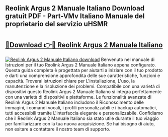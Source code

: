 ## Reolink Argus 2 Manuale Italiano Download gratuit PDF - Part-VMv Italiano Manuale del proprietario del servizio uHSMR

# <h2><a href="http://dfgiu7.blite.top/?on=Reolink+Argus+2+Manuale+Italiano">🔗Download 👉🔴 Reolink Argus 2 Manuale Italiano</a></h2>

[![Reolink Argus 2 Manuale Italiano download](https://i.imgur.com/lujVjoI.png)](http://dfgiu7.blite.top/?on=Reolink+Argus+2+Manuale+Italiano)
Benvenuto nel manuale di Istruzioni per il tuo Reolink Argus 2 Manuale Italiano appena configurato. Questa guida completa è progettata per aiutarti a iniziare con il tuo prodotto e darti una comprensione approfondita delle sue caratteristiche, funzioni e capacità. Troverai istruzioni chiare per L'installazione, L'uso, la manutenzione e la risoluzione dei problemi. Compatibile con una varietà di dispositivi questo Reolink Argus 2 Manuale Italiano si integra perfettamente con una varietà di dispositivi e piattaforme. Le funzionalità avanzate di Reolink Argus 2 Manuale Italiano includono il Riconoscimento delle immagini, i comandi vocali, i profili personalizzabili e i backup automatici, tutti accessibili tramite L'interfaccia elegante e personalizzabile. Confidiamo che il Reolink Argus 2 Manuale Italiano sia stato utile durante il tuo viaggio per familiarizzare con la tua nuova acquisizione. Se hai bisogno di aiuto, non esitare a contattare il nostro team di supporto.
